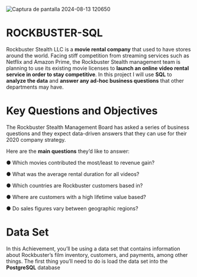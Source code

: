 
![Captura de pantalla 2024-08-13 120650](https://github.com/user-attachments/assets/fbee51cc-38c7-4f21-9c6c-69aad88f7544)

# ROCKBUSTER-SQL
Rockbuster Stealth LLC is a **movie rental company** that used to have stores around the world. Facing stiff competition from streaming services such as Netflix and Amazon Prime, the Rockbuster Stealth management team is planning to use its existing movie licenses to **launch an online video rental service in order to stay competitive**.
In this project I will use **SQL** to **analyze the data** and **answer any ad-hoc business questions** that other departments may have.

# Key Questions and Objectives
The Rockbuster Stealth Management Board has asked a series of business questions and they expect data-driven answers that they can use for their 2020 company strategy. 

Here are the **main questions** they’d like to answer:

● Which movies contributed the most/least to revenue gain?

● What was the average rental duration for all videos?

● Which countries are Rockbuster customers based in?

● Where are customers with a high lifetime value based?

● Do sales figures vary between geographic regions?


# Data Set 
In this Achievement, you’ll be using a data set that contains information about Rockbuster’s film inventory, customers, and payments, among other things. 
The first thing you’ll need to do is load the data set into the **PostgreSQL** database
